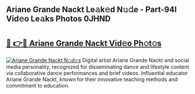 ## Ariane Grande Nackt Le𝚊k𝚎d N𝚞𝚍e - Part-94I Vid𝚎o Le𝚊ks Photos 0JHND

# <h2><a href="http://fb81oa.evod.top/?m=Ariane+Grande+Nackt">🔗 👉🔴 Ariane Grande Nackt Vid𝚎o Ph𝚘t𝚘s</a></h2>

[![Ariane Grande Nackt N𝚞d𝚎s](https://i.imgur.com/8V9OHl7.gif)](http://fb81oa.evod.top/?m=Ariane+Grande+Nackt)
Digital artist Ariane Grande Nackt and social media personality, recognized for disseminating dance and lifestyle content via collaborative dance performances and brief videos. Influential educator Ariane Grande Nackt, known for their innovative teaching methods and commitment to education. 
